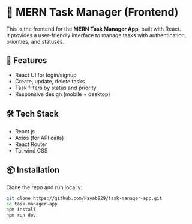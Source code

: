 # 🎨 MERN Task Manager (Frontend)

This is the frontend for the **MERN Task Manager App**, built with React.  
It provides a user-friendly interface to manage tasks with authentication, priorities, and statuses.

## 🚀 Features
- React UI for login/signup
- Create, update, delete tasks
- Task filters by status and priority
- Responsive design (mobile + desktop)


## 🛠️ Tech Stack
- React.js
- Axios (for API calls)
- React Router
- Tailwind CSS 

## 📦 Installation
Clone the repo and run locally:

```bash
git clone https://github.com/Nayab829/task-manager-app.git
cd task-manager-app
npm install
npm run dev
